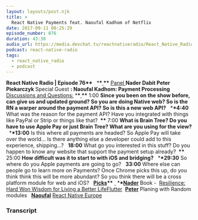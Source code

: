 ```yaml
---
layout: layouts/post.njk
title: >
  React Native Payments feat. Naoufal Kadhom of Netflix
date: 2017-09-11 00:25:29
episode_number: 076
duration: 43:38
audio_url: https://media.devchat.tv/reactnativeradio/React_Native_Radio_Episode_76.mp3
podcast: react-native-radio
tags:
  - react_native_radio
  - podcast
---
```


**React Native Radio | Episode 76\*\*** &nbsp; \***\*<u> </u>\*\*** <u>Panel </u> **Nader Dabit Peter Piekarczyk** Special Guest **: Naoufal Kadhom: Payment Processing &nbsp;** <u>Discussions and Questions:</u> \***\*<u> </u>\*\*** 1:00 **Since you been on the show before, can give us and updated ground? So you are doing Native web? So is the RN a warper around the payment API? So is this a new web API?** &nbsp; \***\*4:40** What was the reason for the payment API? Have you integrated with things like PayPal or Strip or things like that? **&nbsp;\*\*** 7:00 **What is Brain Tree? Do you have to use Apple Pay or just Brain Tree? What are you using for the view?** &nbsp; \***\*13:00** Is this where all payments are headed? So Apple Pay will take over the world… Is there anything else a developer could add to this experience, shipping…? &nbsp; **18:00** What go you interested in this stuff? Do you happen to know any website that support the payment setup already? **&nbsp;\*\*** 25:00 **How difficult was it to start to with iOS and bridging?** &nbsp; \***\*29:30** So where do you Apple payments are going to go? &nbsp; **33:00** Where else can people go to learn more on Payments? Once Chrome picks this up, do you think think this will be more abundant? So you think there will be a cross platform module for web and iOS? &nbsp; **<u>Picks</u>\*\*** <u> </u> \***\*<u>Nader</u>** Book -&nbsp; [Resilience: Hard Won Wisdom for Living a Better Life](https://www.amazon.com/dp/B00LZ7GSNU/ref=dp-kindle-redirect?_encoding=UTF8&btkr=1)[Flutter](https://flutter.io)&nbsp; **<u>Peter</u>** Planing with Random modules &nbsp; **<u>Naoufal</u>** [React Native Europe](https://react-native.eu/)

### Transcript
